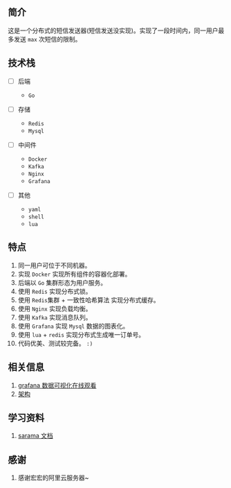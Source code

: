 ## 简介
这是一个分布式的短信发送器(短信发送没实现)。实现了一段时间内，同一用户最多发送 `max` 次短信的限制。

## 技术栈
- [ ] 后端
	- `Go`
	
- [ ] 存储
	- `Redis`
	- `Mysql`
- [ ] 中间件
	- `Docker`
	- `Kafka`
	- `Nginx`
	- `Grafana`
- [ ] 其他
	- `yaml`
	- `shell`
	- `lua`

## 特点
1. 同一用户可位于不同机器。
2. 实现 `Docker` 实现所有组件的容器化部署。
3. 后端以 `Go` 集群形态为用户服务。
4. 使用 `Redis` 实现分布式锁。
5. 使用 `Redis`集群  + 一致性哈希算法 实现分布式缓存。
6. 使用 `Nginx` 实现负载均衡。
7. 使用 `Kafka` 实现消息队列。
8. 使用 `Grafana` 实现 `Mysql` 数据的图表化。
9. 使用 `lua` + `redis` 实现分布式生成唯一订单号。
10. 代码优美、测试较完备。  `:)`



## 相关信息
1. [grafana 数据可视化在线观看](http://120.26.162.39:35000/d/qhpaOPdMz/message_dashboard?orgId=1&refresh=10s)
2. [架构](https://www.processon.com/view/link/5f64edc66376894e3278ceba)

## 学习资料
1. [sarama 文档](http://www.topgoer.com/%E6%95%B0%E6%8D%AE%E5%BA%93%E6%93%8D%E4%BD%9C/go%E6%93%8D%E4%BD%9Ckafka/%E6%93%8D%E4%BD%9Ckafka.html)

## 感谢
1. 感谢宏宏的阿里云服务器~


